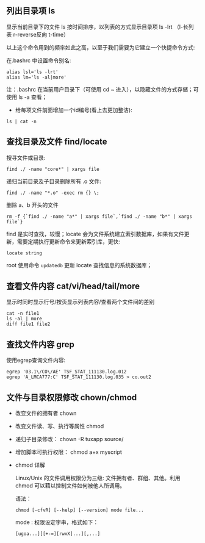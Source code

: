 
## 列出目录项 ls

显示当前目录下的文件 ls
按时间排序，以列表的方式显示目录项 ls -lrt （l-长列表 r-reverse反向 t-time）

以上这个命令用到的频率如此之高，以至于我们需要为它建立一个快捷命令方式:

在.bashrc 中设置命令别名:
```
alias lsl='ls -lrt'
alias lm='ls -al|more'
```
注：.bashrc 在当前用户目录下（可使用 cd ~ 进入），以隐藏文件的方式存储；可使用 ls -a 查看；
* 给每项文件前面增加一个id编号(看上去更加整洁):
```
ls | cat -n
```

## 查找目录及文件 find/locate

搜寻文件或目录:
```
find ./ -name "core*" | xargs file
```

递归当前目录及子目录删除所有 .o 文件:
```
find ./ -name "*.o" -exec rm {} \;
```
删除 a、b 开头的文件
```
rm -f {`find ./ -name "a*" | xargs file`,`find ./ -name "b*" | xargs file`}
```
find 是实时查找，较慢；locate 会为文件系统建立索引数据库，如果有文件更新，需要定期执行更新命令来更新索引库，更快:
```
locate string
```
root 使用命令 `updatedb` 更新 locate 查找信息的系统数据库；

## 查看文件内容 cat/vi/head/tail/more

显示时同时显示行号/按页显示列表内容/查看两个文件间的差别
```
cat -n file1
ls -al | more
diff file1 file2
```

## 查找文件内容 grep

使用egrep查询文件内容:
```
egrep '03.1\/CO\/AE' TSF_STAT_111130.log.012
egrep 'A_LMCA777:C' TSF_STAT_111130.log.035 > co.out2
```

## 文件与目录权限修改 chown/chmod

* 改变文件的拥有者 chown
* 改变文件读、写、执行等属性 chmod
* 递归子目录修改： chown -R tuxapp source/
* 增加脚本可执行权限： chmod a+x myscript
* chmod 详解
  
  Linux/Unix 的文件调用权限分为三级: 文件拥有者、群组、其他。利用 chmod 可以藉以控制文件如何被他人所调用。

  语法：
  ```
  chmod [-cfvR] [--help] [--version] mode file...
  ```
  mode : 权限设定字串，格式如下：
  ```
  [ugoa...][[+-=][rwxX]...][,...]
  ```